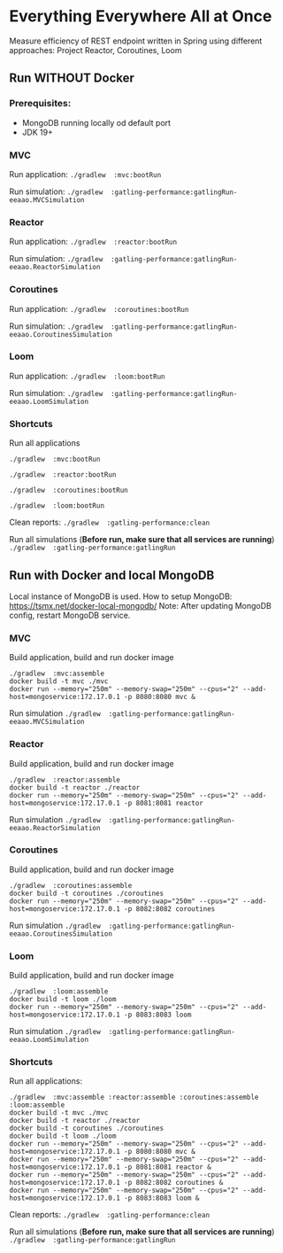# Everything Everywhere All at Once

Measure efficiency of REST endpoint written in Spring using different approaches: Project Reactor, Coroutines, Loom

## Run WITHOUT Docker

### Prerequisites:

- MongoDB running locally od default port
- JDK 19+

### MVC

Run application:
`./gradlew  :mvc:bootRun`

Run simulation:
`./gradlew  :gatling-performance:gatlingRun-eeaao.MVCSimulation`

### Reactor

Run application:
`./gradlew  :reactor:bootRun`

Run simulation:
`./gradlew  :gatling-performance:gatlingRun-eeaao.ReactorSimulation`

### Coroutines

Run application:
`./gradlew  :coroutines:bootRun`

Run simulation:
`./gradlew  :gatling-performance:gatlingRun-eeaao.CoroutinesSimulation`

### Loom

Run application:
`./gradlew  :loom:bootRun`

Run simulation:
`./gradlew  :gatling-performance:gatlingRun-eeaao.LoomSimulation`

### Shortcuts

Run all applications

`./gradlew  :mvc:bootRun`

`./gradlew  :reactor:bootRun`

`./gradlew  :coroutines:bootRun`

`./gradlew  :loom:bootRun`

Clean reports:
`./gradlew  :gatling-performance:clean`

Run all simulations (**Before run, make sure that all services are running**)
`./gradlew  :gatling-performance:gatlingRun`

## Run with Docker and local MongoDB

Local instance of MongoDB is used.
How to setup MongoDB: https://tsmx.net/docker-local-mongodb/
Note: After updating MongoDB config, restart MongoDB service.

### MVC

Build application, build and run docker image

```shell
./gradlew  :mvc:assemble
docker build -t mvc ./mvc
docker run --memory="250m" --memory-swap="250m" --cpus="2" --add-host=mongoservice:172.17.0.1 -p 8080:8080 mvc &
```

Run simulation
`./gradlew  :gatling-performance:gatlingRun-eeaao.MVCSimulation`

### Reactor

Build application, build and run docker image

```shell
./gradlew  :reactor:assemble
docker build -t reactor ./reactor
docker run --memory="250m" --memory-swap="250m" --cpus="2" --add-host=mongoservice:172.17.0.1 -p 8081:8081 reactor
```

Run simulation
`./gradlew  :gatling-performance:gatlingRun-eeaao.ReactorSimulation`

### Coroutines

Build application, build and run docker image

```shell
./gradlew  :coroutines:assemble
docker build -t coroutines ./coroutines
docker run --memory="250m" --memory-swap="250m" --cpus="2" --add-host=mongoservice:172.17.0.1 -p 8082:8082 coroutines
```

Run simulation
`./gradlew  :gatling-performance:gatlingRun-eeaao.CoroutinesSimulation`

### Loom

Build application, build and run docker image

```shell
./gradlew  :loom:assemble
docker build -t loom ./loom
docker run --memory="250m" --memory-swap="250m" --cpus="2" --add-host=mongoservice:172.17.0.1 -p 8083:8083 loom
```

Run simulation
`./gradlew  :gatling-performance:gatlingRun-eeaao.LoomSimulation`

### Shortcuts

Run all applications:

```shell
./gradlew  :mvc:assemble :reactor:assemble :coroutines:assemble :loom:assemble
docker build -t mvc ./mvc
docker build -t reactor ./reactor
docker build -t coroutines ./coroutines
docker build -t loom ./loom
docker run --memory="250m" --memory-swap="250m" --cpus="2" --add-host=mongoservice:172.17.0.1 -p 8080:8080 mvc &
docker run --memory="250m" --memory-swap="250m" --cpus="2" --add-host=mongoservice:172.17.0.1 -p 8081:8081 reactor &
docker run --memory="250m" --memory-swap="250m" --cpus="2" --add-host=mongoservice:172.17.0.1 -p 8082:8082 coroutines &
docker run --memory="250m" --memory-swap="250m" --cpus="2" --add-host=mongoservice:172.17.0.1 -p 8083:8083 loom &
```

Clean reports:
`./gradlew  :gatling-performance:clean`

Run all simulations (**Before run, make sure that all services are running**)
`./gradlew  :gatling-performance:gatlingRun`
